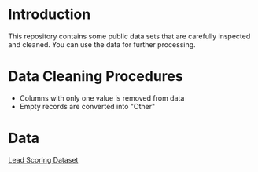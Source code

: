 # Introduction

This repository contains some public data sets that are carefully inspected and cleaned. You can use the data for further processing. 

# Data Cleaning Procedures

* Columns with only one value is removed from data
* Empty records are converted into "Other"

# Data

[Lead Scoring Dataset](https://www.kaggle.com/datasets/amritachatterjee09/lead-scoring-dataset)
